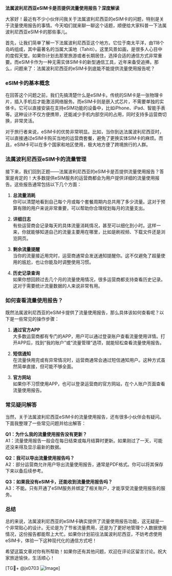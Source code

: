 **法属波利尼西亚eSIM卡是否提供流量使用报告？深度解读**

大家好！最近有不少小伙伴问我关于法属波利尼西亚的eSIM卡的问题，特别是关于流量使用报告的事情。今天咱们就来聊一聊这个话题，顺便给大家科普一下法属波利尼西亚eSIM卡的那些事儿。

首先，让我们简单了解一下法属波利尼西亚这个地方。它位于南太平洋，由118个岛屿组成，其中最著名的当属大溪地（Tahiti）。这里风景如画，是很多人心目中的度假天堂。如果你计划去那里旅游或者长期居住，选择合适的通信方式非常重要。而eSIM卡作为一种无需实体SIM卡的新型通信工具，近年来备受追捧。那么，问题来了：法属波利尼西亚的eSIM卡到底能不能提供流量使用报告呢？

### eSIM卡的基本概念

在回答这个问题之前，我们先搞清楚什么是eSIM卡。传统的SIM卡是一张物理卡片，插入手机后才能激活网络服务。而eSIM卡则是嵌入式芯片，不需要单独的实体卡。它可以直接安装在支持eSIM功能的设备中，比如iPhone、iPad、智能手表等。这种设计不仅方便携带，还能减少手机内部空间的占用，同时支持多运营商切换，非常灵活。

对于旅行者来说，eSIM卡的优势非常明显。比如，当你到达法属波利尼西亚时，可以直接通过eSIM卡购买当地的运营商套餐，避免了更换实体SIM卡的麻烦。而且，eSIM卡可以在多个国家和地区使用，极大地方便了跨境旅行的人群。

### 法属波利尼西亚eSIM卡的流量管理

接下来，我们回到正题——法属波利尼西亚的eSIM卡是否提供流量使用报告？答案是肯定的！大多数提供eSIM服务的运营商都会为用户提供详细的流量使用报告。这些报告通常包括以下几个方面：

1. **总流量消耗**  
   你可以清楚地看到自己每个月或每个套餐周期内总共用了多少流量。这对于预算有限的用户来说非常重要，可以帮助你合理规划每月的流量支出。

2. **详细日志**  
   有些运营商会记录每天的具体流量消耗情况，甚至可以细化到小时。这样一来，你就能够知道自己的流量主要用在哪里，比如是刷视频、下载文件还是浏览网页。

3. **剩余流量提醒**  
   当你的流量接近用完时，运营商通常会发送通知提醒你。这不仅避免了超量使用的尴尬，也让你能及时调整使用习惯。

4. **历史记录查询**  
   如果你想回顾过去几个月的流量使用情况，很多运营商都支持查看历史记录。这对于需要统计流量数据的人来说非常有用。

### 如何查看流量使用报告？

既然法属波利尼西亚的eSIM卡提供了流量使用报告，那么具体该如何查看呢？以下是一些常见的操作步骤：

1. **通过官方APP**  
   大多数运营商都有专门的APP，用户可以通过登录账户查看流量使用详情。打开APP后，找到“我的账户”或“流量管理”选项，就能轻松查看流量使用报告。

2. **短信通知**  
   在流量快用完或有异常情况时，运营商通常会通过短信通知用户。这种方式虽然简单直接，但可能不够全面。

3. **官方网站**  
   如果你不习惯使用APP，也可以登录运营商的官方网站，在个人账户页面查看流量使用报告。

### 常见疑问解答

当然，关于法属波利尼西亚eSIM卡的流量使用报告，还有很多小伙伴会有疑问。下面我整理了一些常见问题并给出解答：

**Q1：为什么我的流量使用报告没有更新？**  
A1：流量使用报告一般会在每日结束或每月结算时更新。如果刚过了一天，可能还没来得及显示最新的数据。

**Q2：我可以导出流量使用报告吗？**  
A2：部分运营商允许用户导出流量使用报告，通常是PDF格式。你可以将其保存下来以备后续参考。

**Q3：如果我没有eSIM卡，还能收到流量使用报告吗？**  
A3：不能。只有开通了eSIM服务并绑定了相关账户，才能享受流量使用报告的服务。

### 总结

总的来说，法属波利尼西亚的eSIM卡确实提供了流量使用报告功能，这无疑是一个非常贴心的设计。无论是为了节省流量费用，还是为了更好地管理个人数据使用情况，这份报告都能帮上大忙。如果你计划前往法属波利尼西亚，不妨考虑使用eSIM卡，体验一下这种现代化的通信方式吧！

希望这篇文章对你有所帮助！如果你还有其他问题，欢迎在评论区留言讨论。祝大家旅途愉快，生活顺心！  

[TG💪+ @jx0703 ![Image](https://github.com/user-attachments/assets/dbca1d08-cadb-493c-b0ec-ad6f7a83f270)]